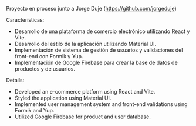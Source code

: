 Proyecto en proceso junto a Jorge Duje (https://github.com/jorgeduje)

Características:
- Desarrollo de una plataforma de comercio electrónico utilizando React y Vite.
- Desarrollo del estilo de la aplicación utilizando Material UI.
- Implementación de sistema de gestión de usuarios y validaciones del front-end con Formik y Yup.
- Implementación de Google Firebase para crear la base de datos de productos y de usuarios.

Details:
- Developed an e-commerce platform using React and Vite.
- Styled the application using Material UI.
- Implemented user management system and front-end validations using Formik and Yup.
- Utilized Google Firebase for product and user database.
